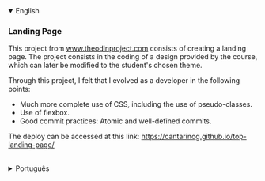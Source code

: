 <details open>
<summary>English</summary>

### Landing Page

This project from www.theodinproject.com consists of creating a landing page. The project consists in the coding of a design provided by the course, which can later be modified to the student's chosen theme.

Through this project, I felt that I evolved as a developer in the following points:

* Much more complete use of CSS, including the use of pseudo-classes.
* Use of flexbox.
* Good commit practices: Atomic and well-defined commits.

The deploy can be accessed at this link: https://cantarinog.github.io/top-landing-page/

<br>
</details>

<details>
<summary>Português</summary>

### Página Inicial

Este projeto do www.theodinproject.com consiste na criação da página inicial de um website. O projeto determina a codificação de um design fornecido pelo curso, que pode ser posteriormente modificado ao gosto do estudante.

Através deste projeto, senti que eu evolui como desenvolvedor nos seguintes pontos:

* Uso muito mais completo do CSS, incluindo o uso de pseudo-classes.
* Uso do flexbox.
* Boas práticas de commits: Commits atômicos e bem definidos.

O deploy pode ser acessado neste link: https://cantarinog.github.io/top-landing-page/

<br>
</details>
